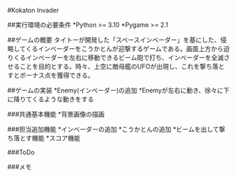 #Kokaton Invader

##実行環境の必要条件
*Python >= 3.10
*Pygame >= 2.1

##ゲームの概要
タイトーが開発した「スペースインベーダー」を基にした、侵略してくるインベーダーをこうかとんが迎撃するゲームである。画面上方から迫りくるインベーダーを左右に移動できるビーム砲で打ち、インベーダーを全滅させることを目的とする。時々、上空に敵母艦のUFOが出現し、これを撃ち落とすとボーナス点を獲得できる。

##ゲームの実装
*Enemy(インベーダー)の追加
*Enemyが左右に動き、徐々に下に降りてくるような動きをする

###共通基本機能
*背景画像の描画

###担当追加機能
*インベーダーの追加
*こうかとんの追加
*ビームを出して撃ち落とす機能
*スコア機能

###ToDo

###メモ

